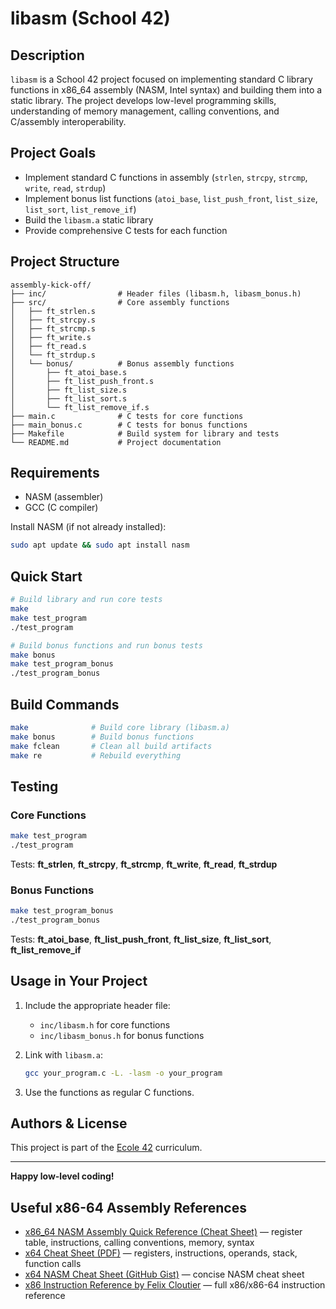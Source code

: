 # libasm (School 42)

## Description

`libasm` is a School 42 project focused on implementing standard C library functions in x86_64 assembly (NASM, Intel syntax) and building them into a static library. The project develops low-level programming skills, understanding of memory management, calling conventions, and C/assembly interoperability.

## Project Goals

- Implement standard C functions in assembly (`strlen`, `strcpy`, `strcmp`, `write`, `read`, `strdup`)
- Implement bonus list functions (`atoi_base`, `list_push_front`, `list_size`, `list_sort`, `list_remove_if`)
- Build the `libasm.a` static library
- Provide comprehensive C tests for each function

## Project Structure

```
assembly-kick-off/
├── inc/                # Header files (libasm.h, libasm_bonus.h)
├── src/                # Core assembly functions
│   ├── ft_strlen.s
│   ├── ft_strcpy.s
│   ├── ft_strcmp.s
│   ├── ft_write.s
│   ├── ft_read.s
│   └── ft_strdup.s
│   └── bonus/          # Bonus assembly functions
│       ├── ft_atoi_base.s
│       ├── ft_list_push_front.s
│       ├── ft_list_size.s
│       ├── ft_list_sort.s
│       └── ft_list_remove_if.s
├── main.c              # C tests for core functions
├── main_bonus.c        # C tests for bonus functions
├── Makefile            # Build system for library and tests
└── README.md           # Project documentation
```

## Requirements

- NASM (assembler)
- GCC (C compiler)

Install NASM (if not already installed):

```sh
sudo apt update && sudo apt install nasm
```

## Quick Start

```sh
# Build library and run core tests
make
make test_program
./test_program

# Build bonus functions and run bonus tests
make bonus
make test_program_bonus
./test_program_bonus
```

## Build Commands

```sh
make              # Build core library (libasm.a)
make bonus        # Build bonus functions
make fclean       # Clean all build artifacts
make re           # Rebuild everything
```

## Testing

### Core Functions

```sh
make test_program
./test_program
```

Tests: **ft_strlen**, **ft_strcpy**, **ft_strcmp**, **ft_write**, **ft_read**, **ft_strdup**

### Bonus Functions

```sh
make test_program_bonus
./test_program_bonus
```

Tests: **ft_atoi_base**, **ft_list_push_front**, **ft_list_size**, **ft_list_sort**, **ft_list_remove_if**

## Usage in Your Project

1. Include the appropriate header file:

   - `inc/libasm.h` for core functions
   - `inc/libasm_bonus.h` for bonus functions

2. Link with `libasm.a`:

   ```sh
   gcc your_program.c -L. -lasm -o your_program
   ```

3. Use the functions as regular C functions.

## Authors & License

This project is part of the [Ecole 42](https://42.fr/) curriculum.

---

**Happy low-level coding!**

## Useful x86-64 Assembly References

- [x86_64 NASM Assembly Quick Reference (Cheat Sheet)](https://www.cs.uaf.edu/2017/fall/cs301/reference/x86_64.html) — register table, instructions, calling conventions, memory, syntax
- [x64 Cheat Sheet (PDF)](https://cs.brown.edu/courses/cs033/docs/guides/x64_cheatsheet.pdf) — registers, instructions, operands, stack, function calls
- [x64 NASM Cheat Sheet (GitHub Gist)](https://gist.github.com/justinian/385c70347db8aca7ba93e87db90fc9a6) — concise NASM cheat sheet
- [x86 Instruction Reference by Felix Cloutier](https://www.felixcloutier.com/x86/) — full x86/x86-64 instruction reference
